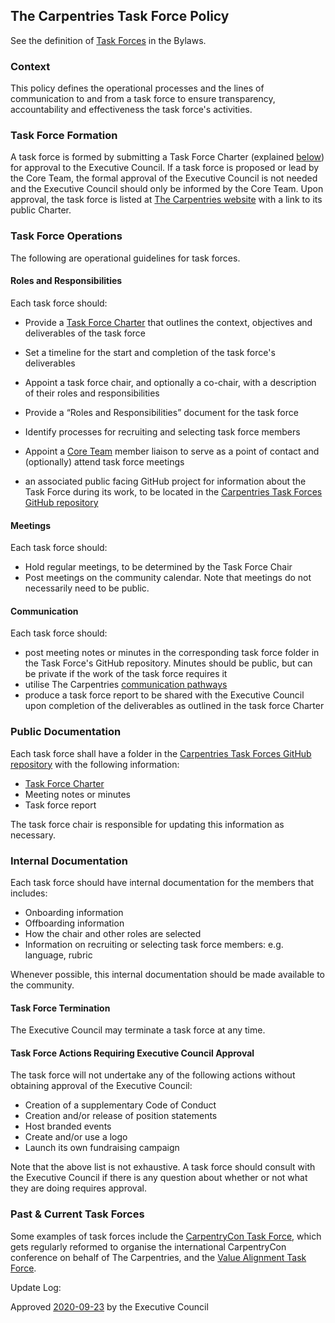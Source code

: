 ## The Carpentries Task Force Policy

See the definition of [Task Forces](https://docs.carpentries.org/topic_folders/governance/bylaws.html#committees-and-task-forces)
in the Bylaws. 

###  Context
This policy defines the operational processes and the lines of communication to and from a task force
to ensure transparency, accountability and effectiveness the task force's activities.

### Task Force Formation
A task force is formed by submitting a Task Force Charter (explained [below](#task-force-charter)) for approval to
the Executive Council. If a task force is proposed or lead by the Core Team, the formal
approval of the Executive Council is not needed and the Executive Council should only be informed by the Core Team.
Upon approval, the task force is listed at [The Carpentries website](https://carpentries.org/committees/)
with a link to its public Charter.

### Task Force Operations
The following are operational guidelines for task forces.

#### Roles and Responsibilities
Each task force should:
* Provide a [Task Force Charter](https://github.com/carpentries/task-forces/blob/master/task-force-charter-template.md)
  that outlines the context, objectives and deliverables of the task force
* Set a timeline for the start and completion of the task force's deliverables
* Appoint a task force chair, and optionally a co-chair, with a description of their roles and responsibilities
* Provide a “Roles and Responsibilities” document for the task force
* Identify processes for recruiting and selecting task force members
* Appoint a [Core Team](https://carpentries.org/team/) member liaison to serve as a point of contact and (optionally) attend task force meetings

* an associated public facing GitHub project for information about the Task Force during its work, to be located in the [Carpentries Task Forces GitHub repository](https://github.com/carpentries/task-forces)

#### Meetings
Each task force should:
* Hold regular meetings, to be determined by the Task Force Chair
* Post meetings on the community calendar. Note that meetings do not necessarily need to be public.

#### Communication
Each task force should:
* post meeting notes or minutes in the corresponding task force folder in the Task Force's GitHub repository. Minutes should be public, but can be private if the work of the task force requires it
* utilise The Carpentries [communication pathways](https://docs.carpentries.org/topic_folders/communications/index.html)
* produce a task force report to be shared with the Executive Council upon completion of the deliverables as outlined in the task force Charter

### Public Documentation
Each task force shall have a folder in the [Carpentries Task Forces GitHub repository](https://github.com/carpentries/task-forces) with the following information:
* [Task Force Charter](https://github.com/carpentries/task-forces/blob/master/task-force-charter-template.md)
* Meeting notes or minutes
* Task force report 

The task force chair is responsible for updating this information as necessary.

### Internal Documentation
Each task force should have internal documentation for the members that includes:
* Onboarding information
* Offboarding information
* How the chair and other roles are selected
* Information on recruiting or selecting task force members: e.g. language, rubric

Whenever possible, this internal documentation should be made available to the community.

#### Task Force Termination
The Executive Council may terminate a task force at any time.

#### Task Force Actions Requiring Executive Council Approval
The task force will not undertake any of the following actions without obtaining approval of the Executive Council:
* Creation of a supplementary Code of Conduct
* Creation and/or release of position statements
* Host branded events
* Create and/or use a logo
* Launch its own fundraising campaign

Note that the above list is not exhaustive. A task force should consult with the Executive Council if there is any 
question about whether or not what they are doing requires approval.

### Past & Current Task Forces
Some examples of task forces include the [CarpentryCon Task Force](https://carpentries.org/carp-con-tf/), 
which gets regularly reformed to organise the international CarpentryCon conference on behalf of The Carpentries, 
and the [Value Alignment Task Force](https://carpentries.org/blog/2021/12/values-alignment-task-force/).

Update Log:

Approved [2020-09-23](https://github.com/carpentries/executive-council-info/issues/44) by the Executive Council 
